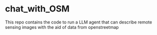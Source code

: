 # chat_with_OSM
This repo contains the code to run a LLM agent that can describe remote sensing images with the aid of data from openstreetmap
